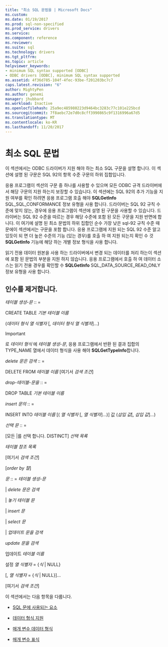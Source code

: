 ```yaml
---
title: "최소 SQL 문법을 | Microsoft Docs"
ms.custom: 
ms.date: 01/19/2017
ms.prod: sql-non-specified
ms.prod_service: drivers
ms.service: 
ms.component: reference
ms.reviewer: 
ms.suite: sql
ms.technology: drivers
ms.tgt_pltfrm: 
ms.topic: article
helpviewer_keywords:
- minimum SQL syntax supported [ODBC]
- ODBC drivers [ODBC], minimum SQL syntax supported
ms.assetid: 4f36d785-104f-4fec-93be-f201203bc7c7
caps.latest.revision: "6"
author: MightyPen
ms.author: genemi
manager: jhubbard
ms.workload: Inactive
ms.openlocfilehash: 25a9ec485980223d9464bc3283c77c101e225bcd
ms.sourcegitcommit: 7f8aebc72e7d0c8cff3990865c9f1316996a67d5
ms.translationtype: MT
ms.contentlocale: ko-KR
ms.lasthandoff: 11/20/2017
---
```

# <a name="sql-minimum-grammar"></a>최소 SQL 문법
이 섹션에서는 ODBC 드라이버가 지원 해야 하는 최소 SQL 구문을 설명 합니다. 이 섹션에 설명 된 구문은 SQL 92의 항목 수준 구문의 하위 집합입니다.  
  
 응용 프로그램이 섹션의 구문 중 하나를 사용할 수 있으며 모든 ODBC 규격 드라이버에서 해당 구문의 지원 하는지 보장할 수 있습니다. 이 섹션에는 SQL 92의 추가 기능을 지원 여부를 확인 하려면 응용 프로그램 호출 해야 **SQLGetInfo** SQL_SQL_CONFORMANCE 정보 유형을 사용 합니다. 드라이버는 SQL 92 규칙 수준에 맞지 않는, 경우에 응용 프로그램이 섹션에 설명 된 구문을 사용할 수 있습니다. 드라이버는 SQL 92 수준을 따르는 경우 해당 수준에 포함 된 모든 구문을 지원 반면에 합니다. 이 여기에 설명 된 최소 문법의 하위 집합인 순수 가장 낮은 sql-92 규칙 수준 때문에이 섹션에서는 구문을 포함 합니다. 응용 프로그램에 지원 되는 SQL 92 수준 알고 있듯이 되 면 더 높은 수준의 기능 (있는 경우)를 호출 하 여 지원 되는지 확인 수 것 **SQLGetInfo** 기능에 해당 하는 개별 정보 형식을 사용 합니다.  
  
 읽기 전용 데이터 원본을 사용 하는 드라이버에서 변경 되는 데이터를 처리 하는이 섹션에 포함 된 문법의 부분을 지원 하지 않습니다. 응용 프로그램에서 호출 하 여 데이터 소스는 읽기 전용 경우를 확인할 수 **SQLGetInfo** SQL_DATA_SOURCE_READ_ONLY 정보 유형을 사용 합니다.  
  
## <a name="statement"></a>인수를 제거합니다.  
 *테이블 생성-문* :: =  
  
 CREATE TABLE *기본 테이블 이름*  
  
 (*데이터 형식 열 식별자* [*, 데이터 형식 열 식별자*]...)  
  
> [!IMPORTANT]  
>  로 *데이터 형식* 에 *테이블 생성-문*, 응용 프로그램에서 반환 된 결과 집합의 TYPE_NAME 열에서 데이터 형식을 사용 해야 **SQLGetTypeInfo**합니다.  
  
 *delete 문은 검색* :: =  
  
 DELETE FROM *테이블 이름* [여기서 *검색 조건*]  
  
 *drop-테이블-문을* :: =  
  
 DROP TABLE *기본 테이블 이름*  
  
 *insert 문의* :: =  
  
 INSERT INTO *테이블 이름* [( *열 식별자* [, *열 식별자*]...)]      값 (*삽입 값*[, *삽입 값*]...)  
  
 *선택 문* :: =  
  
 [모든 &#124;를 선택 합니다. DISTINCT] *선택 목록*  
  
 *테이블 참조 목록*  
  
 [여기서 *검색 조건*]  
  
 [*order by 절*]  
  
 *문* :: = *테이블 생성-문*  
  
 &#124; *delete 문은 검색*  
  
 &#124; *놓기 테이블 문*  
  
 &#124; *insert 문*  
  
 &#124; *select 문*  
  
 &#124; *업데이트 문을 검색*  
  
 *update 문을 검색*  
  
 업데이트 *테이블 이름*  
  
 설정 *열 식별자* = {*식* &#124; NULL}  
  
 [, *열 식별자* = {*식* &#124; NULL}]...  
  
 [여기서 *검색 조건*]  
  
 이 섹션에서는 다음 항목을 다룹니다.  
  
-   [SQL 문에 사용되는 요소](../../../odbc/reference/appendixes/elements-used-in-sql-statements.md)  
  
-   [데이터 형식 지원](../../../odbc/reference/appendixes/data-type-support.md)  
  
-   [매개 변수 데이터 형식](../../../odbc/reference/appendixes/parameter-data-types.md)  
  
-   [매개 변수 표식](../../../odbc/reference/appendixes/parameter-markers.md)
